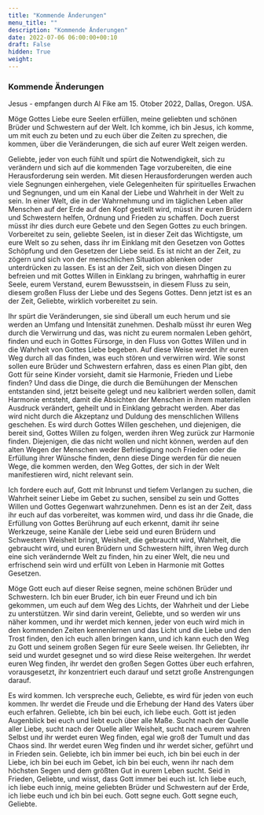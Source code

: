 ```yaml
---
title: "Kommende Änderungen"
menu_title: ""
description: "Kommende Änderungen"
date: 2022-07-06 06:00:00+00:10
draft: False
hidden: True
weight:
---
```

### Kommende Änderungen

Jesus - empfangen durch Al Fike am 15. Otober 2022, Dallas, Oregon. USA.

Möge Gottes Liebe eure Seelen erfüllen, meine geliebten und schönen Brüder und Schwestern auf der Welt. Ich komme, ich bin Jesus, ich komme, um mit euch zu beten und zu euch über die Zeiten zu sprechen, die kommen, über die Veränderungen, die sich auf eurer Welt zeigen werden.

Geliebte, jeder von euch fühlt und spürt die Notwendigkeit, sich zu verändern und sich auf die kommenden Tage vorzubereiten, die eine Herausforderung sein werden. Mit diesen Herausforderungen werden auch viele Segnungen einhergehen, viele Gelegenheiten für spirituelles Erwachen und Segnungen, und um ein Kanal der Liebe und Wahrheit in der Welt zu sein. In einer Welt, die in der Wahrnehmung und im täglichen Leben aller Menschen auf der Erde auf den Kopf gestellt wird, müsst ihr euren Brüdern und Schwestern helfen, Ordnung und Frieden zu schaffen. Doch zuerst müsst ihr dies durch eure Gebete und den Segen Gottes zu euch bringen. Vorbereitet zu sein, geliebte Seelen, ist in dieser Zeit das Wichtigste, um eure Welt so zu sehen, dass ihr im Einklang mit den Gesetzen von Gottes Schöpfung und den Gesetzen der Liebe seid. Es ist nicht an der Zeit, zu zögern und sich von der menschlichen Situation ablenken oder unterdrücken zu lassen. Es ist an der Zeit, sich von diesen Dingen zu befreien und mit Gottes Willen in Einklang zu bringen, wahrhaftig in eurer Seele, eurem Verstand, eurem Bewusstsein, in diesem Fluss zu sein, diesem großen Fluss der Liebe und des Segens Gottes. Denn jetzt ist es an der Zeit, Geliebte, wirklich vorbereitet zu sein.

Ihr spürt die Veränderungen, sie sind überall um euch herum und sie werden an Umfang und Intensität zunehmen. Deshalb müsst ihr euren Weg durch die Verwirrung und das, was nicht zu eurem normalen Leben gehört, finden und euch in Gottes Fürsorge, in den Fluss von Gottes Willen und in die Wahrheit von Gottes Liebe begeben. Auf diese Weise werdet ihr euren Weg durch all das finden, was euch stören und verwirren wird. Wie sonst sollen eure Brüder und Schwestern erfahren, dass es einen Plan gibt, den Gott für seine Kinder vorsieht, damit sie Harmonie, Frieden und Liebe finden? Und dass die Dinge, die durch die Bemühungen der Menschen entstanden sind, jetzt beiseite gelegt und neu kalibriert werden sollen, damit Harmonie entsteht, damit die Absichten der Menschen in ihrem materiellen Ausdruck verändert, geheilt und in Einklang gebracht werden. Aber das wird nicht durch die Akzeptanz und Duldung des menschlichen Willens geschehen. Es wird durch Gottes Willen geschehen, und diejenigen, die bereit sind, Gottes Willen zu folgen, werden ihren Weg zurück zur Harmonie finden. Diejenigen, die das nicht wollen und nicht können, werden auf den alten Wegen der Menschen weder Befriedigung noch Frieden oder die Erfüllung ihrer Wünsche finden, denn diese Dinge werden für die neuen Wege, die kommen werden, den Weg Gottes, der sich in der Welt manifestieren wird, nicht relevant sein.

Ich fordere euch auf, Gott mit Inbrunst und tiefem Verlangen zu suchen, die Wahrheit seiner Liebe im Gebet zu suchen, sensibel zu sein und Gottes Willen und Gottes Gegenwart wahrzunehmen. Denn es ist an der Zeit, dass ihr euch auf das vorbereitet, was kommen wird, und dass ihr die Gnade, die Erfüllung von Gottes Berührung auf euch erkennt, damit ihr seine Werkzeuge, seine Kanäle der Liebe seid und euren Brüdern und Schwestern Weisheit bringt, Weisheit, die gebraucht wird, Wahrheit, die gebraucht wird, und euren Brüdern und Schwestern hilft, ihren Weg durch eine sich verändernde Welt zu finden, hin zu einer Welt, die neu und erfrischend sein wird und erfüllt von Leben in Harmonie mit Gottes Gesetzen.

Möge Gott euch auf dieser Reise segnen, meine schönen Brüder und Schwestern. Ich bin euer Bruder, ich bin euer Freund und ich bin gekommen, um euch auf dem Weg des Lichts, der Wahrheit und der Liebe zu unterstützen. Wir sind darin vereint, Geliebte, und so werden wir uns näher kommen, und ihr werdet mich kennen, jeder von euch wird mich in den kommenden Zeiten kennenlernen und das Licht und die Liebe und den Trost finden, den ich euch allen bringen kann, und ich kann euch den Weg zu Gott und seinem großen Segen für eure Seele weisen. Ihr Geliebten, ihr seid und wurdet gesegnet und so wird diese Reise weitergehen. Ihr werdet euren Weg finden, ihr werdet den großen Segen Gottes über euch erfahren, vorausgesetzt, ihr konzentriert euch darauf und setzt große Anstrengungen darauf. 

Es wird kommen. Ich verspreche euch, Geliebte, es wird für jeden von euch kommen. Ihr werdet die Freude und die Erhebung der Hand des Vaters über euch erfahren. Geliebte, ich bin bei euch, ich liebe euch. Gott ist jeden Augenblick bei euch und liebt euch über alle Maße. Sucht nach der Quelle aller Liebe, sucht nach der Quelle aller Weisheit, sucht nach eurem wahren Selbst und ihr werdet euren Weg finden, egal wie groß der Tumult und das Chaos sind. Ihr werdet euren Weg finden und ihr werdet sicher, geführt und in Frieden sein. Geliebte, ich bin immer bei euch, ich bin bei euch in der Liebe, ich bin bei euch im Gebet, ich bin bei euch, wenn ihr nach dem höchsten Segen und dem größten Gut in eurem Leben sucht. Seid in Frieden, Geliebte, und wisst, dass Gott immer bei euch ist. Ich liebe euch, ich liebe euch innig, meine geliebten Brüder und Schwestern auf der Erde, ich liebe euch und ich bin bei euch. Gott segne euch. Gott segne euch, Geliebte.
